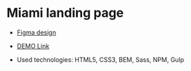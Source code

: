 # Miami landing page
- [Figma design](https://www.figma.com/file/nHz8bflIwJaWP3P99vKTH5/miami_home_new?node-id=0%3A2)
- [DEMO Link](https://campari229.github.io/layout_miami/)

- Used technologies: HTML5, CSS3, BEM, Sass, NPM, Gulp

